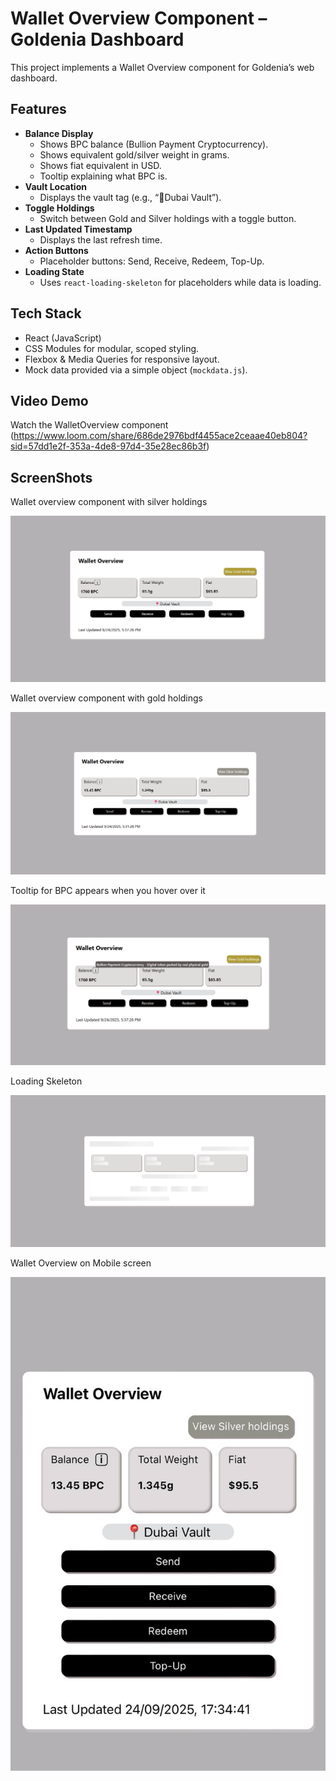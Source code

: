# Wallet Overview Component – Goldenia Dashboard

This project implements a Wallet Overview component for Goldenia’s web dashboard.  


##  Features

- **Balance Display**
  - Shows BPC balance (Bullion Payment Cryptocurrency).
  - Shows equivalent gold/silver weight in grams.
  - Shows fiat equivalent in USD.
  - Tooltip explaining what BPC is.
- **Vault Location**
  - Displays the vault tag (e.g., “📍Dubai Vault”).
- **Toggle Holdings**
  - Switch between Gold and Silver holdings with a toggle button.
- **Last Updated Timestamp**
  - Displays the last refresh time.
- **Action Buttons**
  - Placeholder buttons: Send, Receive, Redeem, Top-Up.
- **Loading State**
  - Uses `react-loading-skeleton` for placeholders while data is loading.

##  Tech Stack

- React (JavaScript)  
- CSS Modules for modular, scoped styling.  
- Flexbox & Media Queries for responsive layout.  
- Mock data provided via a simple object (`mockdata.js`).


## Video Demo

Watch the WalletOverview component (https://www.loom.com/share/686de2976bdf4455ace2ceaae40eb804?sid=57dd1e2f-353a-4de8-97d4-35e28ec86b3f)


## ScreenShots
Wallet overview component with silver holdings

![Silver Holdings](./img/silver-holdings.png)

Wallet overview component with gold holdings

![Gold Holdings](./img/gold-holdings.png)

Tooltip for BPC appears when you hover over it

![Tooltip for BPC](./img/BPC%20tooltip.png)

Loading Skeleton

![Skeleton](./img/skeleton.png)

Wallet Overview on Mobile screen

![WalletOverview on Mobile Screen](./img/walletoverview%20on%20mobile.jpg)



